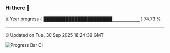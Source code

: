 ### Hi there 👋

⏳ Year progress { ██████████████████████▁▁▁▁▁▁▁▁ } 74.73 %

---

⏰ Updated on Tue, 30 Sep 2025 18:24:39 GMT

![Progress Bar CI](https://github.com/liununu/liununu/workflows/Progress%20Bar%20CI/badge.svg)

